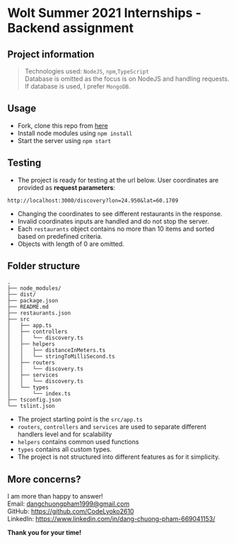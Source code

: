 # Wolt Summer 2021 Internships - Backend assignment

## Project information

> Technologies used: `NodeJS`, `npm`,`TypeScript`\
> Database is omitted as the focus is on NodeJS and handling requests. If database is used, I prefer `MongoDB`.

## Usage

- Fork, clone this repo from [here](https://github.com/CodeLyoko2610/summer2021-internship)
- Install node modules using `npm install`
- Start the server using `npm start`

## Testing

- The project is ready for testing at the url below. User coordinates are provided as **request parameters**:

```
http://localhost:3000/discovery?lon=24.950&lat=60.1709
```

- Changing the coordinates to see different restaurants in the response.
- Invalid coordinates inputs are handled and do not stop the server.
- Each `restaurants` object contains no more than 10 items and sorted based on predefined criteria.
- Objects with length of 0 are omitted.

## Folder structure

```
.
├── node_modules/
├── dist/  
├── package.json
├── README.md
├── restaurants.json
├── src
│   ├── app.ts
│   ├── controllers
│   │   └── discovery.ts
│   ├── helpers
│   │   ├── distanceInMeters.ts
│   │   └── stringToMilliSecond.ts
│   ├── routers
│   │   └── discovery.ts
│   ├── services
│   │   └── discovery.ts
│   └── types
│       └── index.ts
├── tsconfig.json
└── tslint.json
```

- The project starting point is the `src/app.ts`
- `routers`, `controllers` and `services` are used to separate different handlers level and for scalability
- `helpers` contains common used functions
- `types` contains all custom types.
- The project is not structured into different features as for it simplicity.

## More concerns?

I am more than happy to answer! \
Email: dangchuongpham1999@gmail.com \
GitHub: https://github.com/CodeLyoko2610 \
LinkedIn: https://www.linkedin.com/in/dang-chuong-pham-669041153/

**Thank you for your time!**
